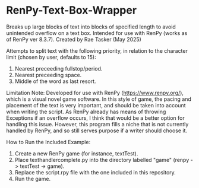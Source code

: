 # RenPy-Text-Box-Wrapper
Breaks up large blocks of text into blocks of specified length to avoid unintended overflow on a text box.
Intended for use with RenPy (works as of RenPy ver 8.3.7).
Created by Rae Tasker (May 2025)

Attempts to split text with the following priority, in relation to the character limit (chosen by user, defaults to 15): 
  1. Nearest preceeding fullstop/period.
  2. Nearest preceeding space.
  3. Middle of the word as last resort.

Limitation Note:
Developed for use with RenPy (https://www.renpy.org/), which is a visual novel game software. In this style of game, the pacing and placement of the text is very important, and should be taken into account when writing the script. As RenPy already has means of throwing Exceptions if an overflow occurs, I think that would be a better option for handling this issue. However, this program fills a niche that is not currently handled by RenPy, and so still serves purpose if a writer should choose it.

How to Run the Included Example:
1. Create a new RenPy game (for instance, textTest).
2. Place texthandlercomplete.py into the directory labelled "game" (renpy -> textTest -> game).
3. Replace the script.rpy file with the one included in this repository.
4. Run the game.
